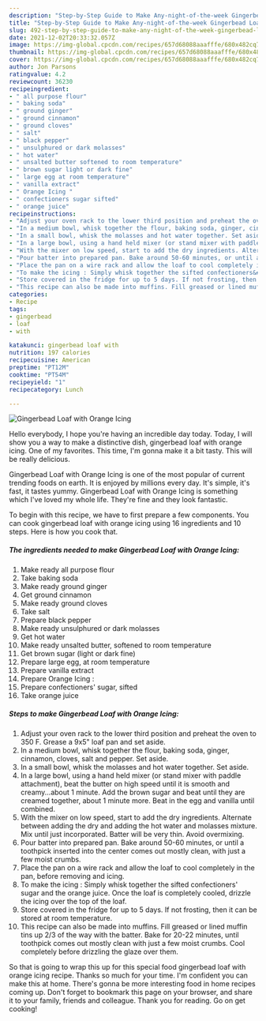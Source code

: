 ```yaml
---
description: "Step-by-Step Guide to Make Any-night-of-the-week Gingerbead Loaf with Orange Icing"
title: "Step-by-Step Guide to Make Any-night-of-the-week Gingerbead Loaf with Orange Icing"
slug: 492-step-by-step-guide-to-make-any-night-of-the-week-gingerbead-loaf-with-orange-icing
date: 2021-12-02T20:33:32.057Z
image: https://img-global.cpcdn.com/recipes/657d68088aaafffe/680x482cq70/gingerbead-loaf-with-orange-icing-recipe-main-photo.jpg
thumbnail: https://img-global.cpcdn.com/recipes/657d68088aaafffe/680x482cq70/gingerbead-loaf-with-orange-icing-recipe-main-photo.jpg
cover: https://img-global.cpcdn.com/recipes/657d68088aaafffe/680x482cq70/gingerbead-loaf-with-orange-icing-recipe-main-photo.jpg
author: Jon Parsons
ratingvalue: 4.2
reviewcount: 36230
recipeingredient:
- " all purpose flour"
- " baking soda"
- " ground ginger"
- " ground cinnamon"
- " ground cloves"
- " salt"
- " black pepper"
- " unsulphured or dark molasses"
- " hot water"
- " unsalted butter softened to room temperature"
- " brown sugar light or dark fine"
- " large egg at room temperature"
- " vanilla extract"
- " Orange Icing "
- " confectioners sugar sifted"
- " orange juice"
recipeinstructions:
- "Adjust your oven rack to the lower third position and preheat the oven to 350 F. Grease a 9x5&#34; loaf pan and set aside."
- "In a medium bowl, whisk together the flour, baking soda, ginger, cinnamon, cloves, salt and pepper. Set aside."
- "In a small bowl, whisk the molasses and hot water together. Set aside."
- "In a large bowl, using a hand held mixer (or stand mixer with paddle attachment), beat the butter on high speed until it is smooth and creamy...about 1 minute. Add the brown sugar and beat until they are creamed together, about 1 minute more. Beat in the egg and vanilla until combined."
- "With the mixer on low speed, start to add the dry ingredients. Alternate between adding the dry and adding the hot water and molasses mixture. Mix until just incorporated. Batter will be very thin. Avoid overmixing."
- "Pour batter into prepared pan. Bake around 50-60 minutes, or until a toothpick inserted into the center comes out mostly clean, with just a few moist crumbs."
- "Place the pan on a wire rack and allow the loaf to cool completely in the pan, before removing and icing."
- "To make the icing : Simply whisk together the sifted confectioners&#39; sugar and the orange juice. Once the loaf is completely cooled, drizzle the icing over the top of the loaf."
- "Store covered in the fridge for up to 5 days. If not frosting, then it can be stored at room temperature."
- "This recipe can also be made into muffins. Fill greased or lined muffin tins up 2/3 of the way with the batter. Bake for 20-22 minutes, until toothpick comes out mostly clean with just a few moist crumbs. Cool completely before drizzling the glaze over them."
categories:
- Recipe
tags:
- gingerbead
- loaf
- with

katakunci: gingerbead loaf with 
nutrition: 197 calories
recipecuisine: American
preptime: "PT12M"
cooktime: "PT54M"
recipeyield: "1"
recipecategory: Lunch

---
```



![Gingerbead Loaf with Orange Icing](https://img-global.cpcdn.com/recipes/657d68088aaafffe/680x482cq70/gingerbead-loaf-with-orange-icing-recipe-main-photo.jpg)

Hello everybody, I hope you're having an incredible day today. Today, I will show you a way to make a distinctive dish, gingerbead loaf with orange icing. One of my favorites. This time, I'm gonna make it a bit tasty. This will be really delicious.

Gingerbead Loaf with Orange Icing is one of the most popular of current trending foods on earth. It is enjoyed by millions every day. It's simple, it's fast, it tastes yummy. Gingerbead Loaf with Orange Icing is something which I've loved my whole life. They're fine and they look fantastic.




To begin with this recipe, we have to first prepare a few components. You can cook gingerbead loaf with orange icing using 16 ingredients and 10 steps. Here is how you cook that.

<!--inarticleads1-->

##### The ingredients needed to make Gingerbead Loaf with Orange Icing:

1. Make ready  all purpose flour
1. Take  baking soda
1. Make ready  ground ginger
1. Get  ground cinnamon
1. Make ready  ground cloves
1. Take  salt
1. Prepare  black pepper
1. Make ready  unsulphured or dark molasses
1. Get  hot water
1. Make ready  unsalted butter, softened to room temperature
1. Get  brown sugar (light or dark fine)
1. Prepare  large egg, at room temperature
1. Prepare  vanilla extract
1. Prepare  Orange Icing :
1. Prepare  confectioners&#39; sugar, sifted
1. Take  orange juice




<!--inarticleads2-->

##### Steps to make Gingerbead Loaf with Orange Icing:

1. Adjust your oven rack to the lower third position and preheat the oven to 350 F. Grease a 9x5&#34; loaf pan and set aside.
1. In a medium bowl, whisk together the flour, baking soda, ginger, cinnamon, cloves, salt and pepper. Set aside.
1. In a small bowl, whisk the molasses and hot water together. Set aside.
1. In a large bowl, using a hand held mixer (or stand mixer with paddle attachment), beat the butter on high speed until it is smooth and creamy...about 1 minute. Add the brown sugar and beat until they are creamed together, about 1 minute more. Beat in the egg and vanilla until combined.
1. With the mixer on low speed, start to add the dry ingredients. Alternate between adding the dry and adding the hot water and molasses mixture. Mix until just incorporated. Batter will be very thin. Avoid overmixing.
1. Pour batter into prepared pan. Bake around 50-60 minutes, or until a toothpick inserted into the center comes out mostly clean, with just a few moist crumbs.
1. Place the pan on a wire rack and allow the loaf to cool completely in the pan, before removing and icing.
1. To make the icing : Simply whisk together the sifted confectioners&#39; sugar and the orange juice. Once the loaf is completely cooled, drizzle the icing over the top of the loaf.
1. Store covered in the fridge for up to 5 days. If not frosting, then it can be stored at room temperature.
1. This recipe can also be made into muffins. Fill greased or lined muffin tins up 2/3 of the way with the batter. Bake for 20-22 minutes, until toothpick comes out mostly clean with just a few moist crumbs. Cool completely before drizzling the glaze over them.




So that is going to wrap this up for this special food gingerbead loaf with orange icing recipe. Thanks so much for your time. I'm confident you can make this at home. There's gonna be more interesting food in home recipes coming up. Don't forget to bookmark this page on your browser, and share it to your family, friends and colleague. Thank you for reading. Go on get cooking!
